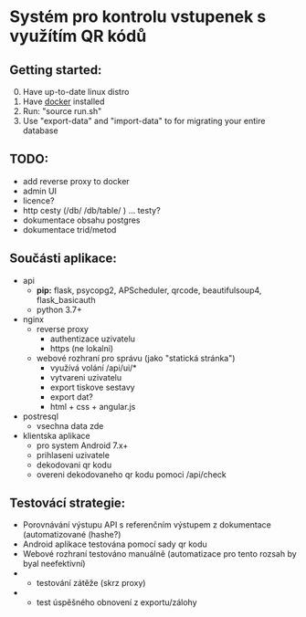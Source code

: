 # Systém pro kontrolu vstupenek s využítím QR kódů

## Getting started:
0. Have up-to-date linux distro
1. Have [docker](https://docs.docker.com/install/) installed
2. Run: "source run.sh"
3. Use "export-data" and "import-data" to for migrating your entire database

## TODO:
* add reverse proxy to docker
* admin UI
* licence?
* http cesty (/db/ /db/table/ ) ... testy?
* dokumentace obsahu postgres
* dokumentace trid/metod

## Součásti aplikace:
* api
  * **pip:** flask, psycopg2, APScheduler, qrcode, beautifulsoup4, flask_basicauth
  * python 3.7+
* nginx
  * reverse proxy
    * authentizace uzivatelu
    * https (ne lokalni)
  * webové rozhraní pro správu (jako "statická stránka")
    * využívá volání /api/ui/*
    * vytvareni uzivatelu
    * export tiskove sestavy
    * export dat?
    * html + css + angular.js
* postresql
  * vsechna data zde
* klientska aplikace
  * pro system Android 7.x+
  * prihlaseni uzivatele
  * dekodovani qr kodu
  * overeni dekodovaneho qr kodu pomoci /api/check

## Testovácí strategie:
* Porovnávání výstupu API s referenčním výstupem z dokumentace (automatizované (hashe?)
* Android aplikace testována pomocí sady qr kodu
* Webové rozhraní testováno manuálně (automatizace pro tento rozsah by byal neefektivní)
* + testování zátěže (skrz proxy)
* + test úspěšného obnovení z exportu/zálohy
